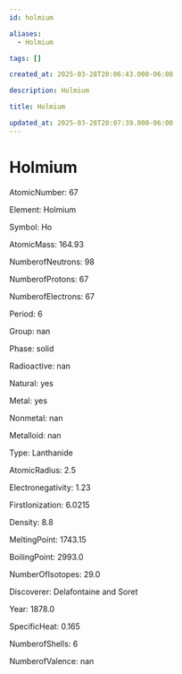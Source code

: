 ```yaml
---
id: holmium

aliases:
  - Holmium

tags: []

created_at: 2025-03-28T20:06:43.000-06:00

description: Holmium

title: Holmium

updated_at: 2025-03-28T20:07:39.000-06:00
---
```


# Holmium

AtomicNumber: 67

Element: Holmium

Symbol: Ho

AtomicMass: 164.93

NumberofNeutrons: 98

NumberofProtons: 67

NumberofElectrons: 67

Period: 6

Group: nan

Phase: solid

Radioactive: nan

Natural: yes

Metal: yes

Nonmetal: nan

Metalloid: nan

Type: Lanthanide

AtomicRadius: 2.5

Electronegativity: 1.23

FirstIonization: 6.0215

Density: 8.8

MeltingPoint: 1743.15

BoilingPoint: 2993.0

NumberOfIsotopes: 29.0

Discoverer: Delafontaine and Soret

Year: 1878.0

SpecificHeat: 0.165

NumberofShells: 6

NumberofValence: nan
